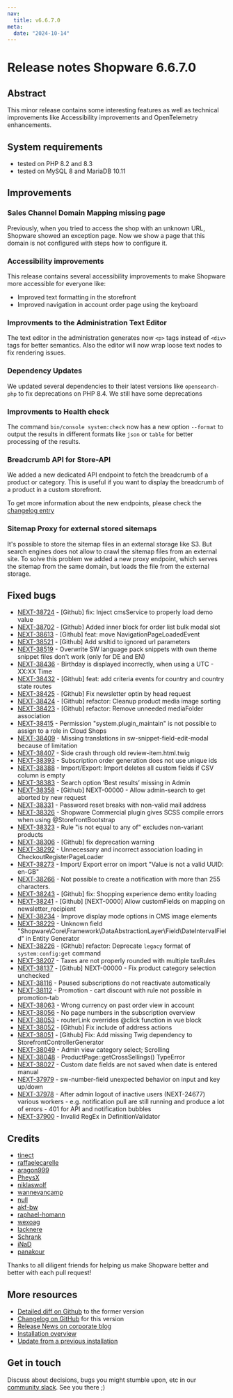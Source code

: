 ```yaml
---
nav:
  title: v6.6.7.0
meta:
  date: "2024-10-14"
---
```


# Release notes Shopware 6.6.7.0

## Abstract

This minor release contains some interesting features as well as technical improvements like Accessibility improvements and OpenTelemetry enhancements.

## System requirements

* tested on PHP 8.2 and 8.3
* tested on MySQL 8 and MariaDB 10.11

## Improvements

### Sales Channel Domain Mapping missing page

Previously, when you tried to access the shop with an unknown URL, Shopware showed an exception page. Now we show a page that this domain is not configured with steps how to configure it.

### Accessibility improvements

This release contains several accessibility improvements to make Shopware more accessible for everyone like:

- Improved text formatting in the storefront
- Improved navigation in account order page using the keyboard

### Improvments to the Administration Text Editor

The text editor in the administration generates now `<p>` tags instead of `<div>` tags for better semantics. Also the editor will now wrap loose text nodes to fix rendering issues.

### Dependency Updates

We updated several dependencies to their latest versions like `opensearch-php` to fix deprecations on PHP 8.4. We still have some deprecations 

### Improvments to Health check

The command `bin/console system:check` now has a new option `--format` to output the results in different formats like `json` or `table` for better processing of the results.

### Breadcrumb API for Store-API

We added a new dedicated API endpoint to fetch the breadcrumb of a product or category. This is useful if you want to display the breadcrumb of a product in a custom storefront.

To get more information about the new endpoints, please check the [changelog entry](https://github.com/shopware/shopware/blob/21da8447ae6681d1187e255efb287ae59faed061/changelog/_unreleased/2024-02-01-add-store-api-endpoints-for-product-and-category-breadcrumb.md)

### Sitemap Proxy for external stored sitemaps

It's possible to store the sitemap files in an external storage like S3. But search engines does not allow to crawl the sitemap files from an external site. To solve this problem we added a new proxy endpoint, which serves the sitemap from the same domain, but loads the file from the external storage.

## Fixed bugs

* [NEXT-38724](https://github.com/shopware/shopware/issues/4994) - [Github] fix: Inject cmsService to properly load demo value
* [NEXT-38702](https://github.com/shopware/shopware/issues/4956) - [Github] Added inner block for order list bulk modal slot
* [NEXT-38613](https://github.com/shopware/shopware/issues/4923) - [Github] feat: move NavigationPageLoadedEvent
* [NEXT-38521](https://github.com/shopware/shopware/issues/4912) - [Github] Add srsltid to ignored url parameters
* [NEXT-38519](https://github.com/shopware/shopware/issues/4910) - Overwrite SW language pack snippets with own theme snippet files don't work (only for DE and EN)
* [NEXT-38436](https://github.com/shopware/shopware/issues/4868) - Birthday is displayed incorrectly, when using a UTC - XX:XX Time
* [NEXT-38432](https://github.com/shopware/shopware/issues/4863) - [Github] feat: add criteria events for country and country state routes
* [NEXT-38425](https://github.com/shopware/shopware/issues/4853) - [Github] Fix newsletter optin by head request
* [NEXT-38424](https://github.com/shopware/shopware/issues/4854) - [Github] refactor: Cleanup product media image sorting
* [NEXT-38423](https://github.com/shopware/shopware/issues/4852) - [Github] refactor: Remove unneeded mediaFolder association
* [NEXT-38415](https://github.com/shopware/shopware/issues/4817) - Permission "system.plugin_maintain" is not possible to assign to a role in Cloud Shops
* [NEXT-38409](https://github.com/shopware/shopware/issues/4813) - Missing translations in sw-snippet-field-edit-modal because of limitation
* [NEXT-38407](https://github.com/shopware/shopware/issues/4811) - Side crash through old review-item.html.twig
* [NEXT-38393](https://github.com/shopware/shopware/issues/4796) - Subscription order generation does not use unique ids
* [NEXT-38388](https://github.com/shopware/shopware/issues/4794) - Import/Export: Import deletes all custom fields if CSV column is empty
* [NEXT-38383](https://github.com/shopware/shopware/issues/4792) - Search option ‘Best results’ missing in Admin 
* [NEXT-38358](https://github.com/shopware/shopware/issues/4768) - [Github] NEXT-00000 - Allow admin-search to get aborted by new request
* [NEXT-38331](https://github.com/shopware/shopware/issues/4747) - Password reset breaks with non-valid mail address
* [NEXT-38326](https://github.com/shopware/shopware/issues/4593) - Shopware Commercial plugin gives SCSS compile errors when using @StorefrontBootstrap
* [NEXT-38323](https://github.com/shopware/shopware/issues/4733) - Rule "is not equal to any of" excludes non-variant products
* [NEXT-38306](https://github.com/shopware/shopware/issues/4722) - [Github] fix deprecation warning
* [NEXT-38292](https://github.com/shopware/shopware/issues/4720) - Unnecessary and incorrect association loading in CheckoutRegisterPageLoader
* [NEXT-38273](https://github.com/shopware/shopware/issues/4712) - Import/ Export error on import "Value is not a valid UUID: en-GB"
* [NEXT-38266](https://github.com/shopware/shopware/issues/4706) - Not possible to create a notification with more than 255 characters.
* [NEXT-38243](https://github.com/shopware/shopware/issues/4691) - [Github] fix: Shopping experience demo entity loading
* [NEXT-38241](https://github.com/shopware/shopware/issues/4690) - [Github] [NEXT-0000] Allow customFields on mapping on newsletter_recipient
* [NEXT-38234](https://github.com/shopware/shopware/issues/4683) - Improve display mode options in CMS image elements
* [NEXT-38229](https://github.com/shopware/shopware/issues/4680) - Unknown field "Shopware\Core\Framework\DataAbstractionLayer\Field\DateIntervalField" in Entity Generator
* [NEXT-38226](https://github.com/shopware/shopware/issues/4677) - [Github] refactor: Deprecate `legacy` format of `system:config:get` command
* [NEXT-38207](https://github.com/shopware/shopware/issues/4663) - Taxes are not properly rounded with multiple taxRules
* [NEXT-38137](https://github.com/shopware/shopware/issues/4626) - [Github] NEXT-00000 - Fix product category selection unchecked
* [NEXT-38116](https://github.com/shopware/shopware/issues/4614) - Paused subscriptions do not reactivate automatically
* [NEXT-38112](https://github.com/shopware/shopware/issues/4611) - Promotion - cart discount with rule not possible in promotion-tab
* [NEXT-38063](https://github.com/shopware/shopware/issues/3575) - Wrong currency on past order view in account
* [NEXT-38056](https://github.com/shopware/shopware/issues/4570) - No page numbers in the subscription overview
* [NEXT-38053](https://github.com/shopware/shopware/issues/4567) - routerLink overrides @click function in vue block
* [NEXT-38052](https://github.com/shopware/shopware/issues/4565) - [Github] Fix include of address actions
* [NEXT-38051](https://github.com/shopware/shopware/issues/4564) - [Github] Fix: Add missing Twig dependency to StorefrontControllerGenerator
* [NEXT-38049](https://github.com/shopware/shopware/issues/4561) - Admin view category select; Scrolling
* [NEXT-38048](https://github.com/shopware/shopware/issues/4560) - ProductPage::getCrossSellings() TypeError
* [NEXT-38027](https://github.com/shopware/shopware/issues/4546) - Custom date fields are not saved when date is entered manual
* [NEXT-37979](https://github.com/shopware/shopware/issues/2955) - sw-number-field unexpected behavior on input and key up/down
* [NEXT-37978](https://github.com/shopware/shopware/issues/2966) - After admin logout of inactive users (NEXT-24677) various workers - e.g. notification pull are still running and produce a lot of errors - 401 for API and notification bubbles
* [NEXT-37900](https://github.com/shopware/shopware/issues/3568) - Invalid RegEx in DefinitionValidator

## Credits

* [tinect](https://github.com/tinect)
* [raffaelecarelle](https://github.com/raffaelecarelle)
* [aragon999](https://github.com/aragon999)
* [PheysX](https://github.com/PheysX)
* [niklaswolf](https://github.com/niklaswolf)
* [wannevancamp](https://github.com/wannevancamp)
* [null](https://github.com/null)
* [akf-bw](https://github.com/akf-bw)
* [raphael-homann](https://github.com/raphael-homann)
* [wexoag](https://github.com/wexoag)
* [lacknere](https://github.com/lacknere)
* [Schrank](https://github.com/Schrank)
* [iNaD](https://github.com/iNaD)
* [panakour](https://github.com/panakour)

Thanks to all diligent friends for helping us make Shopware better and better with each pull request!

## More resources

* [Detailed diff on Github](https://github.com/shopware/shopware/compare/v6.6.6.1...v6.6.7.0) to the former version
* [Changelog on GitHub](https://github.com/shopware/shopware/blob/v6.6.7.0/CHANGELOG.md) for this version
* [Release News on corporate blog](https://www.shopware.com/en/news/shopware-6-release-news-october-2024/)
* [Installation overview](https://developer.shopware.com/docs/guides/installation/)
* [Update from a previous installation](https://developer.shopware.com/docs/guides/installation/template.html#update-shopware)

## Get in touch

Discuss about decisions, bugs you might stumble upon, etc in our [community slack](https://shopwarecommunity.slack.com/). See you there ;)
